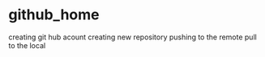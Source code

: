 # github_home
creating git hub acount 
creating new repository
pushing to the remote
pull to the local
